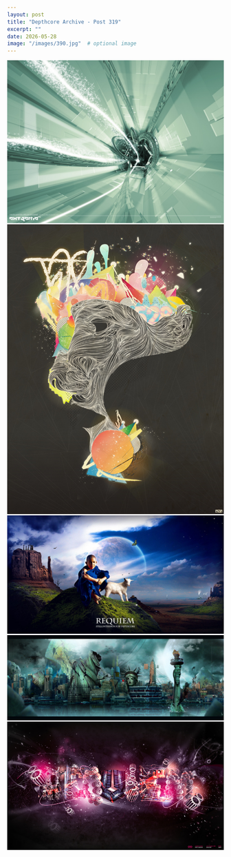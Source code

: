 ```yaml
---
layout: post
title: "Depthcore Archive - Post 319"
excerpt: ""
date: 2026-05-28
image: "/images/390.jpg"  # optional image
---
```


<img src="/images/390.jpg">
<img src="/images/3900.jpg" alt="3900.jpg"/>
<img src="/images/3903.jpg" alt="3903.jpg"/>
<img src="/images/3904.jpg" alt="3904.jpg"/>
<img src="/images/3905.jpg" alt="3905.jpg"/>
